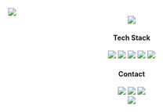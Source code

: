 <img src="https://capsule-render.vercel.app/api?type=soft&color=ff0000&height=100&section=header&text=KIM WON PYO&fontSize=30&fontColor=FFFFFF&animation=twinkling" />
  
<div align="center">
<a href="https://hits.seeyoufarm.com"><img src="https://hits.seeyoufarm.com/api/count/incr/badge.svg?url=https%3A%2F%2Fgithub.com%2Fmath0917%2Fhit-counter&count_bg=%236414AC&title_bg=%23D11212&icon=&icon_color=%23E7E7E7&title=hits&edge_flat=false"/></a>

</div>


<h4 align="center" >Tech Stack</h4>

<div align="center"><img src="https://img.shields.io/badge/Python-red?style=flat-square&logo=Python&logoColor=white"/> <img src="https://img.shields.io/badge/Java-blueviolet?style=flat-square&logo=Java&logoColor=white"/>   <img src="https://img.shields.io/badge/Django-ff69b4?style=flat-square&logo=Django&logoColor=white"/> 
<img src="https://img.shields.io/badge/go-99E5994?style=flat-square&logo=go&logoColor=white"/> <img src="https://img.shields.io/badge/JavaScript-yellow?style=flat-square&logo=JavaScript&logoColor=white"/> 

<h4 align="center">Contact</h4>
<div align="center"><a href=mailto:mathematics0917@gmail.com><img src="https://img.shields.io/badge/Gmail-blue?style=flat-square&logo=Gmail&logoColor=white"/></a> <a href=mailto:math0917@naver.com><img src="https://img.shields.io/badge/Naver-brightgreen?style=flat-square&logo=Naver&logoColor=white"/></a> <a href=https://www.instagram.com/1_ticket><img src="https://img.shields.io/badge/Instagram-9cf?style=flat-square&logo=Instagram&logoColor=white"/></a></div>
<div align="center">
  <a href="http://solved.ac/math0917"><img src="http://mazassumnida.wtf/api/v2/generate_badge?boj=math0917"/></a>
</div>
